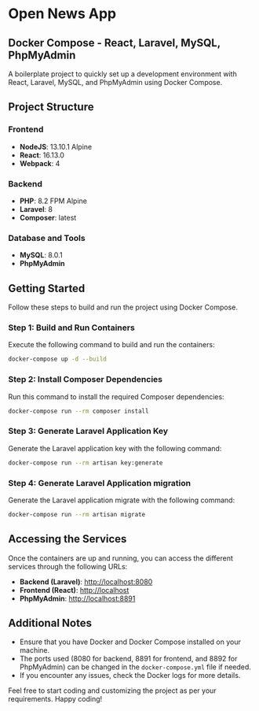 # Open News App

## Docker Compose - React, Laravel, MySQL, PhpMyAdmin

A boilerplate project to quickly set up a development environment with React, Laravel, MySQL, and PhpMyAdmin using Docker Compose.

## Project Structure

### Frontend

- **NodeJS**: 13.10.1 Alpine
- **React**: 16.13.0
- **Webpack**: 4

### Backend

- **PHP**: 8.2 FPM Alpine
- **Laravel**: 8
- **Composer**: latest

### Database and Tools

- **MySQL**: 8.0.1
- **PhpMyAdmin**

## Getting Started

Follow these steps to build and run the project using Docker Compose.

### Step 1: Build and Run Containers

Execute the following command to build and run the containers:
```bash
docker-compose up -d --build
```

### Step 2: Install Composer Dependencies

Run this command to install the required Composer dependencies:
```bash
docker-compose run --rm composer install
```

### Step 3: Generate Laravel Application Key

Generate the Laravel application key with the following command:
```bash
docker-compose run --rm artisan key:generate
```

### Step 4: Generate Laravel Application migration

Generate the Laravel application migrate with the following command:
```bash
docker-compose run --rm artisan migrate
```

## Accessing the Services

Once the containers are up and running, you can access the different services through the following URLs:

- **Backend (Laravel)**: [http://localhost:8080](http://localhost:8080)
- **Frontend (React)**: [http://localhost](http://localhost)
- **PhpMyAdmin**: [http://localhost:8891](http://localhost:8891)

## Additional Notes

- Ensure that you have Docker and Docker Compose installed on your machine.
- The ports used (8080 for backend, 8891 for frontend, and 8892 for PhpMyAdmin) can be changed in the `docker-compose.yml` file if needed.
- If you encounter any issues, check the Docker logs for more details.

Feel free to start coding and customizing the project as per your requirements. Happy coding!